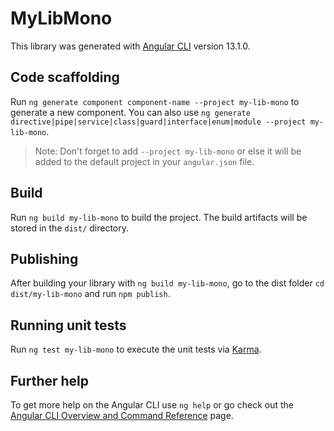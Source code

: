 # MyLibMono

This library was generated with [Angular CLI](https://github.com/angular/angular-cli) version 13.1.0.

## Code scaffolding

Run `ng generate component component-name --project my-lib-mono` to generate a new component. You can also use `ng generate directive|pipe|service|class|guard|interface|enum|module --project my-lib-mono`.
> Note: Don't forget to add `--project my-lib-mono` or else it will be added to the default project in your `angular.json` file. 

## Build

Run `ng build my-lib-mono` to build the project. The build artifacts will be stored in the `dist/` directory.

## Publishing

After building your library with `ng build my-lib-mono`, go to the dist folder `cd dist/my-lib-mono` and run `npm publish`.

## Running unit tests

Run `ng test my-lib-mono` to execute the unit tests via [Karma](https://karma-runner.github.io).

## Further help

To get more help on the Angular CLI use `ng help` or go check out the [Angular CLI Overview and Command Reference](https://angular.io/cli) page.
